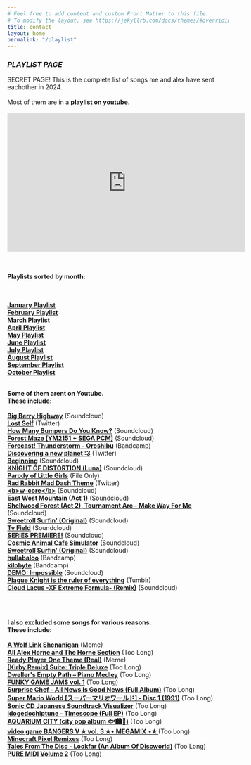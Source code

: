 ```yaml
---
# Feel free to add content and custom Front Matter to this file.
# To modify the layout, see https://jekyllrb.com/docs/themes/#overriding-theme-defaults
title: contact
layout: home
permalink: "/playlist"
---
```





### *PLAYLIST PAGE*




<div class="changelater">
     SECRET PAGE! This is the complete list of songs me and alex have sent eachother in 2024.
      <br><br>
      Most of them are in a <a href="https://youtube.com/playlist?list=PLAKmuGFhUrBW4XiebFuilFhJXvuqStYJx&si=MyeLf709VbC3HxC7"><b>playlist on youtube</b><a></a>.
      <br><br>
<div class="photo">
<div class="img"><iframe width="540" height="315" src="https://www.youtube.com/embed/videoseries?si=huf-drybA6ZeAZHG&amp;list=PLAKmuGFhUrBW4XiebFuilFhJXvuqStYJx" title="YouTube video player" frameborder="0" allow="accelerometer; autoplay; clipboard-write; encrypted-media; gyroscope; picture-in-picture; web-share" allowfullscreen></iframe>
  </div>
     
  </div>
      <br><br>

 <b>Playlists sorted by month:</b>

<br>
<br> <a href="https://www.youtube.com/playlist?list=PLAKmuGFhUrBULDIpt1cfx8qeMNO0Wq53Y"><b>January Playlist</b><a></a> 
<br> <a href="https://www.youtube.com/playlist?list=PLAKmuGFhUrBVngmO_ByAxxoPo_BBWwBLN"><b>February Playlist</b><a></a> 
<br> <a href="https://www.youtube.com/playlist?list=PLAKmuGFhUrBWKrLDRcxsV13SxIFrhBdeJ"><b>March Playlist</b><a></a> 
<br> <a href="https://www.youtube.com/playlist?list=PLAKmuGFhUrBWxNmZkzSVQZmBZpHRGrrki"><b>April Playlist</b><a></a> 
<br> <a href="https://www.youtube.com/playlist?list=PLAKmuGFhUrBUEDDGyPUid7aDJ17N5H-Kq"><b>May Playlist</b><a></a> 
<br> <a href="https://www.youtube.com/playlist?list=PLAKmuGFhUrBXlGEi7D3UsQAuN95t6qggq"><b>June Playlist</b><a></a> 
<br> <a href="https://www.youtube.com/playlist?list=PLAKmuGFhUrBVU1XPbeXeFy5dEuNhCXOjF"><b>July Playlist</b><a></a> 
<br> <a href="https://www.youtube.com/playlist?list=PLAKmuGFhUrBUeNYV4fm9b9HaZKJ99qHUC"><b>August Playlist</b><a></a> 
<br> <a href="https://youtube.com/playlist?list=PLAKmuGFhUrBXu0egf6mYhOxjk9pJSXQ6x&si=wfIIasHd7E8RDDS7"><b>September Playlist</b><a></a>
<br> <a href="https://www.youtube.com/playlist?list=PLAKmuGFhUrBX_mSxXuJiWUrCtAObRMm-i"><b>October Playlist</b><a></a>
<br>
<br>
      
<b>Some of them arent on Youtube. <br>These include:</b>
      <br>
<br> <a href="https://soundcloud.com/me-and-my-kidney/big-berry-highway"><b>Big Berry Highway</b><a></a> (Soundcloud)
      <br> <a href="https://twitter.com/_redngreen_/status/1742623042814054907"><b>Lost Self</b><a></a> (Twitter)
<br> <a href="https://soundcloud.com/dr-fansong-thing/sets/how-many-bumpers-do-you-know?si=370e48a4db754241af63f4ca5d08a0fd&utm_source=clipboard&utm_medium=text&utm_campaign=social_sharing"><b>How Many Bumpers Do You Know?</b><a></a> (Soundcloud)
<br> <a href="https://soundcloud.com/fm_am4n/forest-maze-ym2151-sega-pcm"><b>Forest Maze [YM2151 + SEGA PCM]</b><a></a> (Soundcloud)
      <br> <a href="https://oroshibu.bandcamp.com/track/forecast-thunderstorm-oroshibu"><b>Forecast! Thunderstorm - Oroshibu</b><a></a> (Bandcamp)
      <br> <a href="https://twitter.com/ViktorKraus2/status/1783158096786833714"><b>Discovering a new planet :3</b><a></a> (Twitter)
      <br> <a href="https://soundcloud.com/cheltarune/beginning?si=0af2cf26a82545f4a44e4ba3343ac55c&utm_source=clipboard&utm_medium=text&utm_campaign=social_sharing"><b>Beginning</b><a></a> (Soundcloud)
      <br> <a href="https://soundcloud.com/saurdino420/knight-of-distortion-luna"><b>KNIGHT OF DISTORTION (Luna)</b><a></a> (Soundcloud)
      <br> <a href="https://cdn.discordapp.com/attachments/1010947142728290415/1248420225951600660/Little_Squidward.mp4?ex=6683e630&is=668294b0&hm=d1cf60cb36e7be02e6d85acb86a96859b0dc7255a5dcf849f68819b0f43e58ed&"><b>Parody of Little Girls</b><a></a> (File Only)
      <br> <a href="https://x.com/ComposerEvans/status/1707805991088062928"><b>Rad Rabbit Mad Dash Theme</b><a></a> (Twitter)
      <br> <a href="https://soundcloud.com/user-508229127/bw-coreb"><b>&lt;b&gt;w-core&lt;/b&gt;</b><a></a> (Soundcloud)
      <br> <a href="https://soundcloud.com/mason-lieberman-1/4-east-west-mountain-act-1?in=mason-lieberman-1/sets/selections-from-the-ost-of-renaine"><b>East West Mountain (Act 1)</b><a></a> (Soundcloud)
      <br> <a href="https://soundcloud.com/mason-lieberman-1/2-shellwood-forest-act-2?in=mason-lieberman-1/sets/selections-from-the-ost-of-renaine"><b>
Shellwood Forest (Act 2), Tournament Arc - Make Way For Me </b><a></a> (Soundcloud)
      <br> <a href="https://soundcloud.com/v0xphi/sweetroll-surfin-original"><b>Sweetroll Surfin' (Original)</b><a></a> (Soundcloud)
      <br> <a href="https://soundcloud.com/etaoinshrdlu1997/tv-field?si=de6c37891cf04807adef4395c254c170&utm_source=clipboard&utm_medium=text&utm_campaign=social_sharing"><b>Tv Field</b><a></a> (Soundcloud)
      <br> <a href="https://soundcloud.com/deltarune-d-d/series-premiere?si=c55a0a67b6224e21a9644eb020afb67e&utm_source=clipboard&utm_medium=text&utm_campaign=social_sharing"><b>SERIES PREMIERE!</b><a></a> (Soundcloud)
      <br> <a href="https://soundcloud.com/cubenoy22/cosmic-animal-cafe-simulator"><b>Cosmic Animal Cafe Simulator</b><a></a> (Soundcloud)
      <br> <a href="https://soundcloud.com/v0xphi/sweetroll-surfin-original"><b>Sweetroll Surfin' (Original)</b><a></a> (Soundcloud)
      <br> <a href="https://mistajub.bandcamp.com/track/hullabaloo"><b>hullabaloo</b><a></a> (Bandcamp)
      <br> <a href="https://mistajub.bandcamp.com/track/kilobyte"><b>kilobyte</b><a></a> (Bandcamp)
      <br> <a href="https://soundcloud.com/user-796063187/demo-impossible"><b>DEMO: Impossible</b><a></a> (Soundcloud)
      <br> <a href="https://www.tumblr.com/googieplague/764816598895935488/plague-knight-is-the-ruler-of-everything?source=share"><b>Plague Knight is the ruler of everything</b><a></a> (Tumblr)
      <br> <a href="https://soundcloud.com/kirbcicle/cloud-lacus-xf-extreme-formula-remix?si=c2484e96a9db4a2684654e409e482968&utm_source=clipboard&utm_medium=text&utm_campaign=social_sharing"><b>Cloud Lacus -XF Extreme Formula- (Remix)</b><a></a> (Soundcloud)


<br><br> 
 
  <b>I also excluded some songs for various reasons. <br>
  These include: <br></b>
  <br> <a href="https://www.youtube.com/watch?v=G4IYRn-g8j0"><b>A Wolf Link Shenanigan</b><a></a> (Meme)
  <br> <a href="https://www.youtube.com/watch?app=desktop&v=zpZllyRBYw8&t"><b>All Alex Horne and The Horne Section</b><a></a> (Too Long)
  <br> <a href="https://www.tumblr.com/bigsphinxofquartz/171615097826/source"><b>Ready Player One Theme (Real)</b><a></a> (Meme)
  <br> <a href="https://www.youtube.com/watch?v=cX3rfLOa6mg"><b>[Kirby Remix] Suite: Triple Deluxe</b><a></a> (Too Long)
  <br> <a href="https://www.youtube.com/watch?v=1Dv84tENDc8"><b>Dweller's Empty Path – Piano Medley</b><a></a> (Too Long)
      <br> <a href="https://www.youtube.com/watch?v=NpOxjlDoszQ"><b>FUNKY GAME JAMS vol. 1</b><a></a> (Too Long)
  <br> <a href="https://www.youtube.com/watch?v=e6tQoKMNN9Y"><b>Surprise Chef - All News Is Good News (Full Album)</b><a></a> (Too Long)
  <br> <a href="https://www.youtube.com/watch?v=eroez0oUonA&t"><b>Super Mario World [スーパーマリオワールド] - Disc 1 (1991)</b><a></a> (Too Long)
  <br> <a href="https://www.youtube.com/watch?v=3i685OvEaGE"><b>Sonic CD Japanese Soundtrack Visualizer</b><a></a> (Too Long)
  <br> <a href="https://www.youtube.com/watch?v=fKGrMu-A0Go"><b>idogedochiptune - Timescope (Full EP)</b><a></a> (Too Long)
  <br> <a href="https://www.youtube.com/watch?v=1276X7Q-vCA"><b>AQUARIUM CITY (city pop album 🐟🏙️🎸)</b><a></a> (Too Long)
  <br> <a href="https://www.youtube.com/watch?v=yRKAcYptAvk"><b>video game BANGERS V ✮ vol. 3 ✮⋆ MEGAMIX ⋆✮ </b><a></a> (Too Long)
  <br> <a href="https://www.youtube.com/watch?v=Jj74tRQuC9w"><b>Minecraft Pixel Remixes</b><a></a> (Too Long)
  <br> <a href="hhttps://www.youtube.com/watch?v=K1s5ZiugiZM&list=PLxQAFogMh4GW37VdcIqJua4O_qIk5gJwY&index=5"><b>Tales From The Disc - Lookfar (An Album Of Discworld)</b><a></a> (Too Long)
  <br> <a href="https://tbkgao.bandcamp.com/album/pure-midi-volume-2"><b>PURE MIDI Volume 2</b><a></a> (Too Long)
  <br> <br><br>
